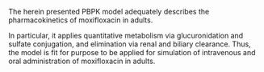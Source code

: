 The herein presented PBPK model adequately describes the pharmacokinetics of moxifloxacin in adults.

In particular, it applies quantitative metabolism via glucuronidation and sulfate conjugation, and elimination via renal and biliary clearance. Thus, the model is fit for purpose to be applied for simulation of intravenous and oral administration of moxifloxacin in adults.

